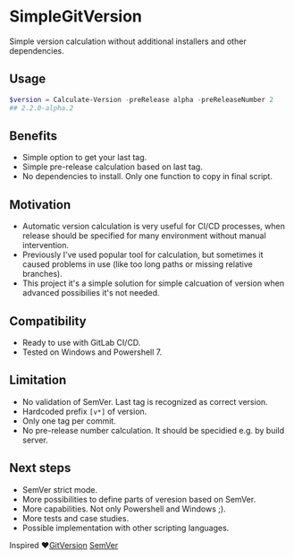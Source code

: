 # SimpleGitVersion

Simple version calculation without additional installers and other dependencies.

## Usage

```powershell
$version = Calculate-Version -preRelease alpha -preReleaseNumber 2
## 2.2.0-alpha.2
```

## Benefits

- Simple option to get your last tag.
- Simple pre-release calculation based on last tag.
- No dependencies to install. Only one function to copy in final script.

## Motivation

- Automatic version calculation is very useful for CI/CD processes, when release should be specified for many environment without manual intervention.
- Previously I've used popular tool for calculation, but sometimes it caused problems in use (like too long paths or missing relative branches).
- This project it's a simple solution for simple calcuation of version when advanced possibilies it's not needed.

## Compatibility

- Ready to use with GitLab CI/CD.
- Tested on Windows and Powershell 7.

## Limitation

- No validation of SemVer. Last tag is recognized as correct version.
- Hardcoded prefix `[v*]` of version.
- Only one tag per commit.
- No pre-release number calculation. It should be specidied e.g. by build server.

## Next steps

- SemVer strict mode.
- More possibilities to define parts of veresion based on SemVer.
- More capabilities. Not only Powershell and Windows ;).
- More tests and case studies.
- Possible implementation with other scripting languages.

Inspired ❤️[GitVersion] [SemVer]


[GitVersion]: https://github.com/GitTools/GitVersion
[SemVer]: https://semver.org/
